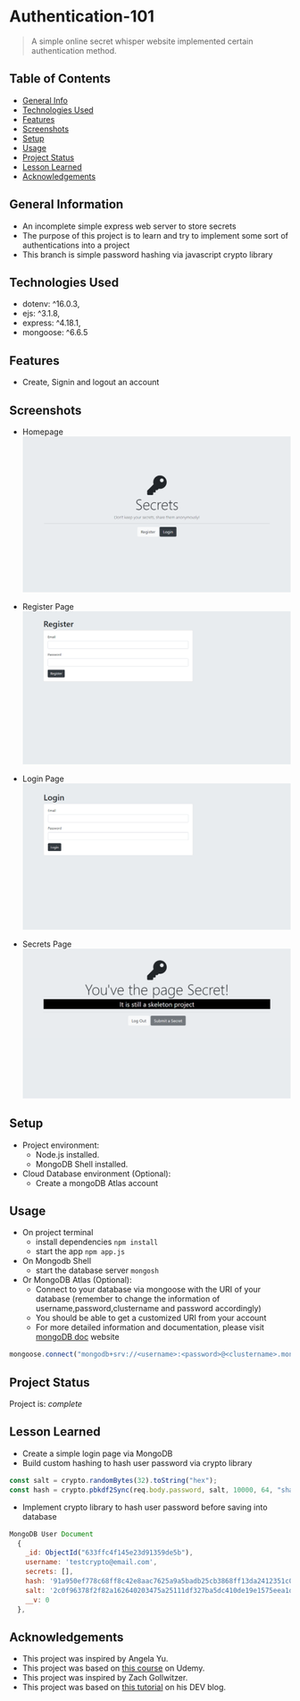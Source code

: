 # Authentication-101
> A simple online secret whisper website implemented certain authentication method. 


## Table of Contents
* [General Info](#general-information)
* [Technologies Used](#technologies-used)
* [Features](#features)
* [Screenshots](#screenshots)
* [Setup](#setup)
* [Usage](#usage)
* [Project Status](#project-status)
* [Lesson Learned](#lesson-learned)
* [Acknowledgements](#acknowledgements)


## General Information
- An incomplete simple express web server to store secrets
- The purpose of this project is to learn and try to implement some sort of authentications into a project
- This branch is simple password hashing via javascript crypto library


## Technologies Used
- dotenv: ^16.0.3,
- ejs: ^3.1.8,
- express: ^4.18.1,
- mongoose: ^6.6.5


## Features
- Create, Signin and logout an account


## Screenshots

- Homepage
![Homepage](/public/images/homepage.PNG)

- Register Page
![registerPage](/public/images/registerPage.PNG)

- Login Page
![loginPage](/public/images/loginPage.PNG)

- Secrets Page
![secretsPage](/public/images/secretsPage.PNG)


## Setup
- Project environment:
    - Node.js installed.
    - MongoDB Shell installed.
- Cloud Database environment (Optional):
    - Create a mongoDB Atlas account


## Usage
- On project terminal
    - install dependencies `npm install`
    - start the app `npm app.js`
- On Mongodb Shell
    - start the database server `mongosh`
- Or MongoDB Atlas (Optional):
    - Connect to your database via mongoose with the URI of your database (remember to change the information of username,password,clustername and password accordingly)
    - You should be able to get a customized URI from your account
    - For more detailed information and documentation, please visit [mongoDB doc](https://www.mongodb.com/docs/atlas/) website
```javascript
mongoose.connect("mongodb+srv://<username>:<password>@<clustername>.mongodb.net/<databasename>?w=majority");
```

## Project Status
Project is: _complete_


## Lesson Learned
- Create a simple login page via MongoDB
- Build custom hashing to hash user password via crypto library
```javascript
const salt = crypto.randomBytes(32).toString("hex");
const hash = crypto.pbkdf2Sync(req.body.password, salt, 10000, 64, "sha512").toString("hex");

```
- Implement crypto library to hash user password before saving into database
```javascript
MongoDB User Document
  {
    _id: ObjectId("633ffc4f145e23d91359de5b"),
    username: 'testcrypto@email.com',
    secrets: [],
    hash: '91a950ef778c68ff8c42e8aac7625a9a5badb25cb3868ff13da2412351c0f4ecf00da808f736981e2829f2c46063f568330194fd565c60a81df1ffce4f1a040d',
    salt: '2c0f96378f2f82a162640203475a25111df327ba5dc410de19e1575eea1dad1c',
    __v: 0
  },
```

## Acknowledgements
- This project was inspired by Angela Yu.
- This project was based on [this course](https://www.udemy.com/course/the-complete-web-development-bootcamp/) on Udemy.
- This project was inspired by Zach Gollwitzer.
- This project was based on [this tutorial](https://dev.to/zachgoll/the-ultimate-guide-to-passport-js-k2l) on his DEV blog.

